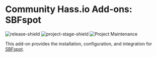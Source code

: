 # Community Hass.io Add-ons: SBFspot

![release-shield] ![project-stage-shield] ![Project Maintenance][maintenance-shield]

This add-on provides the installation, configuration, and integration for [SBFspot](https://github.com/habuild/hassio-addons/tree/master/sbfspot).

[release]: https://github.com/habuild/hassio-addons/tree/master/sbfspot/v2022.1.1
[release-shield]: https://img.shields.io/badge/version-v2022.1.1-blue.svg
[project-stage-shield]: https://img.shields.io/badge/project%20stage-experimental-yellow.svg
[maintenance-shield]: https://img.shields.io/maintenance/yes/2022.svg
